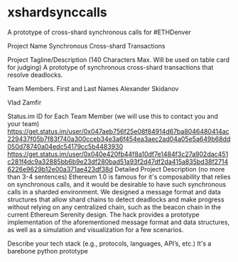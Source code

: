 # xshardsynccalls
A prototype of cross-shard synchronous calls for #ETHDenver

Project Name
Synchronous Cross-shard Transactions

Project Tagline/Description (140 Characters Max. Will be used on table card for judging)
A prototype of synchronous cross-shard transactions that resolve deadlocks.

Team Members. First and Last Names
Alexander Skidanov

Vlad Zamfir

Status.im ID for Each Team Member (we will use this to contact you and your team)
https://get.status.im/user/0x047aeb756f25e08f84914d67ba8046480414ac229437f05b7f83f740a300cceb34e3a6f454ea3aec2ad04a05e5a649b68dd050d78740a04edc54179cc5b4483930
https://get.status.im/user/0x040e420fb44f8a10df7e1484f3c27a902dac451c281f4dc9a32885bb6b9e23df280bad51a93f2d47df2da415a835bd38f27146226e9629b12e00a371ae423df38d
Detailed Project Description (no more than 3-4 sentences)
Ethereum 1.0 is famous for it's composability that relies on synchronous calls, and it would be desirable to have such synchronous calls in a sharded environment. We designed a message format and data structures that allow shard chains to detect deadlocks and make progress without relying on any centralized chain, such as the beacon chain in the current Ethereum Serenity design. The hack provides a prototype implementation of the aforementioned message format and data structures, as well as a simulation and visualization for a few scenarios.

Describe your tech stack (e.g., protocols, languages, API’s, etc.)
It's a barebone python prototype
